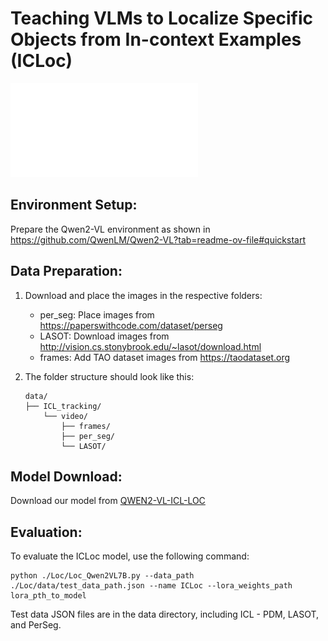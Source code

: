 # Teaching VLMs to Localize Specific Objects from In-context Examples (ICLoc)
![Example Image](teaser.pdf)

## Environment Setup:
Prepare the Qwen2-VL environment as shown in https://github.com/QwenLM/Qwen2-VL?tab=readme-ov-file#quickstart

## Data Preparation:
1. Download and place the images in the respective folders:
   - per_seg: Place images from https://paperswithcode.com/dataset/perseg
   - LASOT: Download images from http://vision.cs.stonybrook.edu/~lasot/download.html
   - frames: Add TAO dataset images from https://taodataset.org

2. The folder structure should look like this:

   ```SIVAN
   data/
   ├── ICL_tracking/
       └── video/
           ├── frames/
           ├── per_seg/
           └── LASOT/
   ```

## Model Download:
Download our model from [QWEN2-VL-ICL-LOC](https://drive.google.com/drive/folders/1u_1Mj_WMqMhA51MzN8j1FugU0Z2p6RpA?usp=sharing)

## Evaluation:
To evaluate the ICLoc model, use the following command:
  ```SIVAN
python ./Loc/Loc_Qwen2VL7B.py --data_path ./Loc/data/test_data_path.json --name ICLoc --lora_weights_path lora_pth_to_model
 ```

Test data JSON files are in the data directory, including ICL - PDM, LASOT, and PerSeg.





